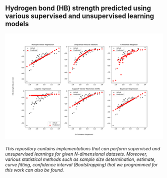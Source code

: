 ## Hydrogen bond (HB) strength predicted using various supervised and unsupervised learning models


![alt tag](https://raw.githubusercontent.com/NaveenKaliannan/Machine-learning/main/1HBstrength-SupevisedModels/HBstrength.png)

###### This repository contains implementations that can perform supervised and unsupervised learnings for given N-dimensional datasets. Moreover, various statistical methods such as sample size determination, estimate, curve fitting, confidence interval (Bootstrapping) that we programmed for this work can also be found. 
